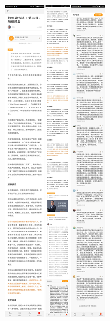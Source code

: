 ![](../../images/2016年10月/HF1005-1.jpg)
![](../../images/2016年10月/HF1005-2.jpg)
![](../../images/2016年10月/HF1005-3.jpg)
